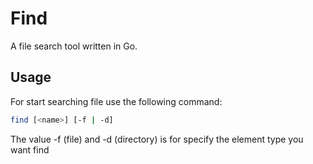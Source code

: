 # Find
A file search tool written in Go. 

## Usage
For start searching file use the following command:
```bash
find [<name>] [-f | -d]
```
The value -f (file) and -d (directory) is for specify the element type you want find

